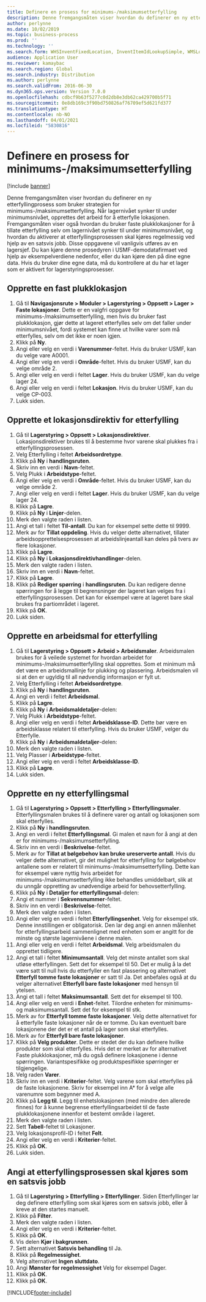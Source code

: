 ```yaml
---
title: Definere en prosess for minimums-/maksimumsetterfylling
description: Denne fremgangsmåten viser hvordan du definerer en ny etterfyllingprosess som bruker strategien for minimums-/maksimumsetterfylling.
author: perlynne
ms.date: 10/02/2019
ms.topic: business-process
ms.prod: ''
ms.technology: ''
ms.search.form: WHSInventFixedLocation, InventItemIdLookupSimple, WMSLocationIdLookup, WHSLocDirTable, InventLocationIdLookup, SysQueryForm, WHSWorkTemplateTable, WHSReplenishmentTemplates, UnitOfMeasureLookup, SysQueryTableLookUp, SysQueryFieldLookUp, SysRecurrence, WHSInventFixedLocation
audience: Application User
ms.reviewer: kamaybac
ms.search.region: Global
ms.search.industry: Distribution
ms.author: perlynne
ms.search.validFrom: 2016-06-30
ms.dyn365.ops.version: Version 7.0.0
ms.openlocfilehash: cdbcf9b63f5277c0d2db8e3db62ca429700b5f71
ms.sourcegitcommit: 0e8db169c3f90bd750826af76709ef5d621fd377
ms.translationtype: HT
ms.contentlocale: nb-NO
ms.lasthandoff: 04/01/2021
ms.locfileid: "5830816"
---
```

# <a name="set-up-a-min-max-replenishment-process"></a>Definere en prosess for minimums-/maksimumsetterfylling

[!include [banner](../../includes/banner.md)]

Denne fremgangsmåten viser hvordan du definerer en ny etterfyllingprosess som bruker strategien for minimums-/maksimumsetterfylling. Når lagernivået synker til under minimumsnivået, opprettes det arbeid for å etterfylle lokasjonen. Fremgangsmåten viser også hvordan du bruker faste plukklokasjoner for å tillate etterfylling selv om lagernivået synker til under minimumsnivået, og hvordan du aktiverer at etterfyllingsprosessen skal kjøres regelmessig ved hjelp av en satsvis jobb. Disse oppgavene vil vanligvis utføres av en lagersjef. Du kan kjøre denne prosedyren i USMF-demodatafirmaet ved hjelp av eksempelverdiene nedenfor, eller du kan kjøre den på dine egne data. Hvis du bruker dine egne data, må du kontrollere at du har et lager som er aktivert for lagerstyringsprosesser.


## <a name="create-a-fixed-picking-location"></a>Opprette en fast plukklokasjon
1. Gå til **Navigasjonsrute > Moduler > Lagerstyring > Oppsett > Lager > Faste lokasjoner**. Dette er en valgfri oppgave for minimums-/maksimumsetterfylling, men hvis du bruker fast plukklokasjon, gjør dette at lageret etterfylles selv om det faller under minimumsnivået, fordi systemet kan finne ut hvilke varer som må etterfylles, selv om det ikke er noen igjen.
2. Klikk på **Ny**.
3. Angi eller velg en verdi i **Varenummer**-feltet. Hvis du bruker USMF, kan du velge vare A0001.  
4. Angi eller velg en verdi i **Område**-feltet. Hvis du bruker USMF, kan du velge område 2.  
5. Angi eller velg en verdi i feltet **Lager**. Hvis du bruker USMF, kan du velge lager 24.  
6. Angi eller velg en verdi i feltet **Lokasjon**. Hvis du bruker USMF, kan du velge CP-003.  
7. Lukk siden.

## <a name="create-a-replenishment-location-directive"></a>Opprette et lokasjonsdirektiv for etterfylling
1. Gå til **Lagerstyring > Oppsett > Lokasjonsdirektiver**. Lokasjonsdirektiver brukes til å bestemme hvor varene skal plukkes fra i etterfyllingsprosessen.
2. Velg Etterfylling i feltet **Arbeidsordretype**.
3. Klikk på **Ny** i **handlingsruten**.
4. Skriv inn en verdi i **Navn**-feltet.
5. Velg Plukk i **Arbeidstype**-feltet.
6. Angi eller velg en verdi i **Område**-feltet. Hvis du bruker USMF, kan du velge område 2.  
7. Angi eller velg en verdi i feltet **Lager**. Hvis du bruker USMF, kan du velge lager 24.  
8. Klikk på **Lagre**.
9. Klikk på **Ny** i **Linjer**-delen.
10. Merk den valgte raden i listen.
11. Angi et tall i feltet **Til-antall**. Du kan for eksempel sette dette til 9999.  
12. Merk av for **Tillat oppdeling**. Hvis du velger dette alternativet, tillater arbeidsopprettelsesprosessen at arbeidslinjeantall kan deles på tvers av flere lokasjoner.  
13. Klikk på **Lagre**.
14. Klikk på **Ny** i **Lokasjonsdirektivhandlinger**-delen.
15. Merk den valgte raden i listen.
16. Skriv inn en verdi i **Navn**-feltet.
17. Klikk på **Lagre**.
18. Klikk på **Rediger spørring** i **handlingsruten**. Du kan redigere denne spørringen for å legge til begrensninger der lageret kan velges fra i etterfyllingsprosessen. Det kan for eksempel være at lageret bare skal brukes fra partiområdet i lageret.
19. Klikk på **OK**.
20. Lukk siden.

## <a name="create-a-replenishment-work-template"></a>Opprette en arbeidsmal for etterfylling
1. Gå til **Lagerstyring > Oppsett > Arbeid > Arbeidsmaler**. Arbeidsmalen brukes for å veilede systemet for hvordan arbeidet for minimums-/maksimumsetterfylling skal opprettes. Som et minimum må det være en arbeidsmallinje for plukking og plassering. Arbeidsmalen vil si at den er ugyldig til all nødvendig informasjon er fylt ut. 
2. Velg Etterfylling i feltet **Arbeidsordretype**.
3. Klikk på **Ny** i **handlingsruten**.
4. Angi en verdi i feltet **Arbeidsmal**.
5. Klikk på **Lagre**.
6. Klikk på **Ny** i **Arbeidsmaldetaljer**-delen:
7. Velg Plukk i **Arbeidstype**-feltet.
8. Angi eller velg en verdi i feltet **Arbeidsklasse-ID**. Dette bør være en arbeidsklasse relatert til etterfylling. Hvis du bruker USMF, velger du Etterfylle.  
9. Klikk på **Ny** i **Arbeidsmaldetaljer**-delen:
10. Merk den valgte raden i listen.
11. Velg Plasser i **Arbeidstype**-feltet.
12. Angi eller velg en verdi i feltet **Arbeidsklasse-ID**.
13. Klikk på **Lagre**.
14. Lukk siden.

## <a name="create-a-new-replenishment-template"></a>Opprette en ny etterfyllingsmal
1. Gå til **Lagerstyring > Oppsett > Etterfylling > Etterfyllingsmaler**. Etterfyllingsmalen brukes til å definere varer og antall og lokasjonen som skal etterfylles.
2. Klikk på **Ny** i **handlingsruten**.
3. Angi en verdi i feltet **Etterfyllingsmal**. Gi malen et navn for å angi at den er for minimums-/maksimumsetterfylling.  
4. Skriv inn en verdi i **Beskrivelse**-feltet.
5. Merk av for **Tillat at bølgebehov kan bruke ureserverte antall**. Hvis du velger dette alternativet, gir det mulighet for etterfylling for bølgebehov antallene som er relatert til minimums-/maksimumsetterfylling. Dette kan for eksempel være nyttig hvis arbeidet for minimums-/maksimumsetterfylling ikke behandles umiddelbart, slik at du unngår oppretting av unødvendige arbeid for behovsetterfylling.
6. Klikk på **Ny** i **Detaljer for etterfyllingsmal**-delen:
7. Angi et nummer i **Sekvensnummer**-feltet.
8. Skriv inn en verdi i **Beskrivelse**-feltet.
9. Merk den valgte raden i listen.
10. Angi eller velg en verdi i feltet **Etterfyllingsenhet**. Velg for eksempel stk. Denne innstillingen er obligatorisk. Den lar deg angi en annen målenhet for etterfyllingsarbeid sammenlignet med enheten som er angitt for de minste og største lagernivåene i denne malen.
11. Angi eller velg en verdi i feltet **Arbeidsmal**. Velg arbeidsmalen du opprettet tidligere.  
12. Angi et tall i feltet **Minimumsantall**. Velg det minste antallet som skal utløse etterfyllingen. Sett det for eksempel til 50. Det er mulig å la det være satt til null hvis du etterfyller en fast plassering og alternativet **Etterfyll tomme faste lokasjoner** er satt til Ja. Det anbefales også at du velger alternativet **Etterfyll bare faste lokasjoner** med hensyn til ytelsen.
13. Angi et tall i feltet **Maksimumsantall**. Sett det for eksempel til 100.  
14. Angi eller velg en verdi i **Enhet**-feltet. Tilordne enheten for minimums- og maksimumsantall. Sett det for eksempel til stk.  
15. Merk av for **Etterfyll tomme faste lokasjoner**. Velg dette alternativet for å etterfylle faste lokasjoner når de er tomme. Du kan eventuelt bare lokasjonene der det er et antall på lager som skal etterfylles.
16. Merk av for **Etterfyll bare faste lokasjoner**.
17. Klikk på **Velg produkter**. Dette er stedet der du kan definere hvilke produkter som skal etterfylles. Hvis det er merket av for alternativet Faste plukklokasjoner, må du også definere lokasjonene i denne spørringen. Variantspesifikke og produktspesifikke spørringer er tilgjengelige.
18. Velg raden **Varer**.
19. Skriv inn en verdi i **Kriterier**-feltet. Velg varene som skal etterfylles på de faste lokasjonene. Skriv for eksempel inn A* for å velge alle varenumre som begynner med A.
20. Klikk på **Legg til**. Legg til enhetslokasjonen (med mindre den allerede finnes) for å kunne begrense etterfyllingsarbeidet til de faste plukklokasjonene innenfor et bestemt område i lageret.
21. Merk den valgte raden i listen.
22. Sett **Tabell**-feltet til Lokasjoner.
23. Velg lokasjonsprofil-ID i feltet **Felt**.
24. Angi eller velg en verdi i **Kriterier**-feltet.
25. Klikk på **OK**.
26. Lukk siden.

## <a name="set-the-replenishment-process-to-run-as-a-batch-job"></a>Angi at etterfyllingsprosessen skal kjøres som en satsvis jobb
1. Gå til **Lagerstyring > Etterfylling > Etterfyllinger**. Siden Etterfyllinger lar deg definere etterfylling som skal kjøres som en satsvis jobb, eller å kreve at den startes manuelt.
2. Klikk på **Filter**.
3. Merk den valgte raden i listen.
4. Angi eller velg en verdi i **Kriterier**-feltet.
5. Klikk på **OK**.
6. Vis delen **Kjør i bakgrunnen**.
7. Sett alternativet **Satsvis behandling** til Ja.
8. Klikk på **Regelmessighet**.
9. Velg alternativet **Ingen sluttdato**.
10. Angi **Mønster for regelmessighet** Velg for eksempel Dager.  
11. Klikk på **OK**.
12. Klikk på **OK**.



[!INCLUDE[footer-include](../../../includes/footer-banner.md)]